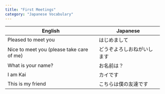 ```yaml
---
title: "First Meetings"
category: "Japanese Vocabulary"
---
```


| English | Japanese |
|---------|----------|
| Pleased to meet you | はじめまして |
| Nice to meet you (please take care of me) | どうぞよろしおねがいします |
| What is your name? | お<x-ruby reading="なまえ">名前</x-ruby>は？ |
| I am Kai | カイです |
| This is my friend | こちらは<x-ruby reading="ぼく">僕</x-ruby>の<x-ruby reading="ともだち">友達</x-ruby>です |